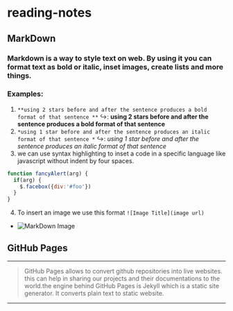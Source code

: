 # reading-notes

## MarkDown

### Markdown is a way to style text on web. By using it you can format text as bold or italic, inset images, create lists and more things.


### Examples:
1. `**using 2 stars before and after the sentence produces a bold format of that sentence **` ↪️:  **using 2 stars before and after the sentence produces a bold format of that sentence**
2. `*using 1 star before and after the sentence produces an italic format of that sentence *` ↪️:  *using 1 star before and after the sentence produces an italic format of that sentence*
3. we can use syntax highlighting to inset a code in a specific language like javascript without indent by four spaces.
```javascript
function fancyAlert(arg) {
  if(arg) {
    $.facebox({div:'#foo'})
  }
}
```
4. To insert an image we use  this format `![Image Title](image url)` 
* ![MarkDown Image](https://www.markdownguide.org/assets/images/markdown-guide-og.jpg)

## GitHub Pages

___

> GitHub Pages allows to convert github repositories into live websites. this can help in sharing our projects and their documentations to the world.the engine behind  GitHub Pages is Jekyll which is a static site generator. It converts plain text to static website.

___




    
